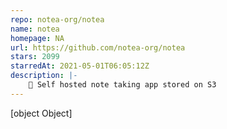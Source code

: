 ```yaml
---
repo: notea-org/notea
name: notea
homepage: NA
url: https://github.com/notea-org/notea
stars: 2099
starredAt: 2021-05-01T06:05:12Z
description: |-
    📒 Self hosted note taking app stored on S3
---
```


[object Object]

